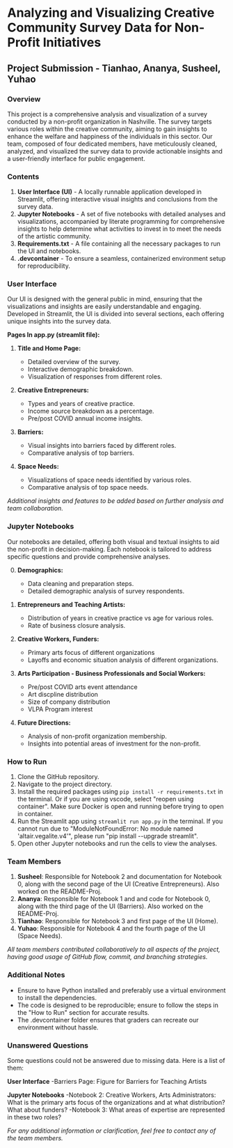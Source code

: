 # Analyzing and Visualizing Creative Community Survey Data for Non-Profit Initiatives

## Project Submission - Tianhao, Ananya, Susheel, Yuhao

### Overview

This project is a comprehensive analysis and visualization of a survey conducted by a non-profit organization in Nashville. The survey targets various roles within the creative community, aiming to gain insights to enhance the welfare and happiness of the individuals in this sector. Our team, composed of four dedicated members, have meticulously cleaned, analyzed, and visualized the survey data to provide actionable insights and a user-friendly interface for public engagement.

### Contents

1. **User Interface (UI)** - A locally runnable application developed in Streamlit, offering interactive visual insights and conclusions from the survey data.
2. **Jupyter Notebooks** - A set of five notebooks with detailed analyses and visualizations, accompanied by literate programming for comprehensive insights to help determine what activities to invest in to meet the needs of the artistic community.
3. **Requirements.txt** - A file containing all the necessary packages to run the UI and notebooks.
4. **.devcontainer** - To ensure a seamless, containerized environment setup for reproducibility.

### User Interface

Our UI is designed with the general public in mind, ensuring that the visualizations and insights are easily understandable and engaging. Developed in Streamlit, the UI is divided into several sections, each offering unique insights into the survey data.

**Pages In app.py (streamlit file):**

1. **Title and Home Page:**
    - Detailed overview of the survey.
    - Interactive demographic breakdown.
    - Visualization of responses from different roles.

2. **Creative Entrepreneurs:**
    - Types and years of creative practice.
    - Income source breakdown as a percentage.
    - Pre/post COVID annual income insights.

3. **Barriers:**
    - Visual insights into barriers faced by different roles.
    - Comparative analysis of top barriers.

4. **Space Needs:**
    - Visualizations of space needs identified by various roles.
    - Comparative analysis of top space needs.

*Additional insights and features to be added based on further analysis and team collaboration.*

### Jupyter Notebooks

Our notebooks are detailed, offering both visual and textual insights to aid the non-profit in decision-making. Each notebook is tailored to address specific questions and provide comprehensive analyses.

0. **Demographics:**
    - Data cleaning and preparation steps.
    - Detailed demographic analysis of survey respondents.

1. **Entrepreneurs and Teaching Artists:**
    - Distribution of years in creative practice vs age for various roles.
    - Rate of business closure analysis.

2. **Creative Workers, Funders:**
    - Primary arts focus of different organizations
    - Layoffs and economic situation analysis of different organizations.

3. **Arts Participation - Business Professionals and Social Workers:**
    - Pre/post COVID arts event attendance
    - Art discpline distribution
    - Size of company distribution
    - VLPA Program interest

4. **Future Directions:**
    - Analysis of non-profit organization membership.
    - Insights into potential areas of investment for the non-profit.

### How to Run

1. Clone the GitHub repository.
2. Navigate to the project directory.
3. Install the required packages using `pip install -r requirements.txt` in the terminal. Or if you are using vscode, select "reopen using container". Make sure Docker is open and running before trying to open in container.
4. Run the Streamlit app using `streamlit run app.py` in the terminal. If you cannot run due to "ModuleNotFoundError: No module named 'altair.vegalite.v4'", please run "pip install --upgrade streamlit".
5. Open other Jupyter notebooks and run the cells to view the analyses.

### Team Members

1. **Susheel**: Responsible for Notebook 2 and documentation for Notebook 0, along with the second page of the UI (Creative Entrepreneurs). Also worked on the README-Proj.
2. **Ananya**: Responsible for Notebook 1 and and code for Notebook 0, along with the third page of the UI (Barriers). Also worked on the README-Proj.
3. **Tianhao**: Responsible for Notebook 3 and first page of the UI (Home).
4. **Yuhao**: Responsible for Notebook 4 and the fourth page of the UI (Space Needs).

*All team members contributed collaboratively to all aspects of the project, having good usage of GitHub flow, commit, and branching strategies.*

### Additional Notes

- Ensure to have Python installed and preferably use a virtual environment to install the dependencies.
- The code is designed to be reproducible; ensure to follow the steps in the "How to Run" section for accurate results.
- The .devcontainer folder ensures that graders can recreate our environment without hassle.

### Unanswered Questions
Some questions could not be answered due to missing data. Here is a list of them:

**User Interface**
-Barriers Page: Figure for Barriers for Teaching Artists

**Jupyter Notebooks**
-Notebook 2: Creative Workers, Arts Administrators: What is the primary arts focus of the organizations and at what distribution? What about funders?
-Notebook 3: What areas of expertise are represented in these two roles?

*For any additional information or clarification, feel free to contact any of the team members.*
